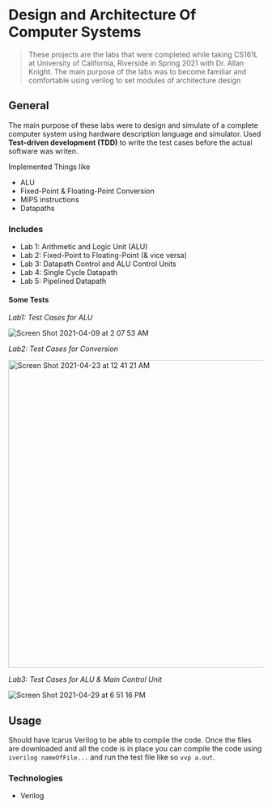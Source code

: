 # Design and Architecture Of Computer Systems
>These projects are the labs that were completed while taking CS161L at University of California, Riverside in Spring 2021 with Dr. Allan Knight. The main purpose of the labs was to become familiar and comfortable using verilog to set modules of architecture design

## General
The main purpose of these labs were to design and simulate of a complete computer system using hardware description language and simulator. Used **Test-driven development (TDD)** to write the test cases before the actual software was writen. 

Implemented Things like
* ALU
* Fixed-Point & Floating-Point Conversion
* MIPS instructions
* Datapaths


### Includes
* Lab 1: Arithmetic and Logic Unit (ALU)
* Lab 2: Fixed-Point to Floating-Point (& vice versa)
* Lab 3: Datapath Control and ALU Control Units
* Lab 4: Single Cycle Datapath
* Lab 5: Pipelined Datapath


#### Some Tests 
*Lab1: Test Cases for ALU*

![Screen Shot 2021-04-09 at 2 07 53 AM](https://user-images.githubusercontent.com/62925991/115435081-52351200-a1be-11eb-8bef-115f43889110.png)


*Lab2: Test Cases for Conversion*

<img width="609" alt="Screen Shot 2021-04-23 at 12 41 21 AM" src="https://user-images.githubusercontent.com/62925991/115836706-a9a8cd00-a3cc-11eb-9321-f1fddc7814ae.png">

*Lab3: Test Cases for ALU & Main Control Unit*

![Screen Shot 2021-04-29 at 6 51 16 PM](https://user-images.githubusercontent.com/62925991/116639046-73af9f80-a91c-11eb-9291-3254da0b0c74.png)







## Usage
Should have Icarus Verilog to be able to compile the code. Once the files are downloaded and all the code is in place you can compile the code using ```iverilog nameOfFile...``` and run the test file like so  ```vvp a.out```.

### Technologies
* Verilog
